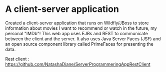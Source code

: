 # A client-server application

Created a client-server application that runs on Wildfly/JBoss to store information about movies I want to recommend or watch in the future, my personal "IMDb"!
This web app uses EJBs and REST to communicate between the client and the server. It also uses Java Server Faces (JSF) and an open source component library called PrimeFaces for presenting the data.

Rest client : https://github.com/NatashaDiane/ServerProgrammeringAppRestClient
